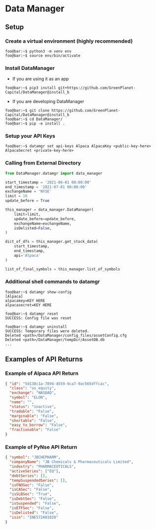 # Data Manager
## Setup
### Create a virtual environment (highly recommended)
~~~shell
foo@bar:~$ python3 -m venv env
foo@bar:~$ source env/bin/activate
~~~
### Install DataManager
- If you are using it as an app
~~~shell
foo@bar:~$ pip3 install git+https://github.com/GreenPlanet-Capital/DataManager@install_b
~~~
- If you are developing DataManager
~~~shell
foo@bar:~$ git clone https://github.com/GreenPlanet-Capital/DataManager@install_b
foo@bar:~$ cd DataManager/
foo@bar:~$ pip -e install .
~~~

### Setup your API Keys
~~~shell
foo@bar:~$ datamgr set api-keys Alpaca AlpacaKey <public-key-here> AlpacaSecret <private-key-here>
~~~

### Calling from External Directory
```python
from DataManager.datamgr import data_manager

start_timestamp = '2021-06-01 00:00:00'
end_timestamp = '2021-07-01 00:00:00'
exchangeName = 'NYSE'
limit = 10
update_before = True

this_manager = data_manager.DataManager(
    limit=limit,
    update_before=update_before,
    exchangeName=exchangeName,
    isDelisted=False,
)

dict_of_dfs = this_manager.get_stock_data(
    start_timestamp,
    end_timestamp,
    api='Alpaca'
)

list_of_final_symbols = this_manager.list_of_symbols
```

### Additional shell commands to datamgr
~~~shell
foo@bar:~$ datamgr show-config
[Alpaca]
alpacakey=KEY HERE
alpacasecret=KEY HERE
~~~
~~~shell
foo@bar:~$ datamgr reset
SUCCESS: Config file was reset
~~~
~~~shell
foo@bar:~$ datamgr uninstall
SUCCESS: Temporary files were deleted.
Deleted <path>/DataManager/config_files/assetConfig.cfg
Deleted <path>/DataManager/tempDir/AssetDB.db
...
~~~


## Examples of API Returns

### Example of Alpaca API Return 

```json
{ "id": "5d138c1a-7894-4559-9ca7-9ac565dffcac", 
  "class": "us_equity",
  "exchange": "NASDAQ", 
  "symbol": "ELON", 
  "name": "", 
  "status": "inactive", 
  "tradable": "False", 
  "marginable": "False", 
  "shortable": "False", 
  "easy_to_borrow": "False", 
  "fractionable": "False"
}
```

### Example of PyNse API Return

```json
{ "symbol": "JBCHEPHARM", 
  "companyName": "JB Chemicals & Pharmaceuticals Limited",
  "industry": "PHARMACEUTICALS",
  "activeSeries": ["EQ"],
  "debtSeries": [],
  "tempSuspendedSeries": [],
  "isFNOSec": "False",
  "isCASec": "False",
  "isSLBSec": "True",
  "isDebtSec": "False",
  "isSuspended": "False",
  "isETFSec": "False",
  "isDelisted": "False",
  "isin": "INE572A01028"
}
```
